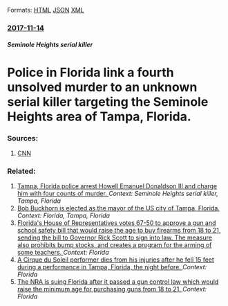 
Formats: [HTML](/news/2017/11/14/police-in-florida-link-a-fourth-unsolved-murder-to-an-unknown-serial-killer-targeting-the-seminole-heights-area-of-tampa-florida.html)  [JSON](/news/2017/11/14/police-in-florida-link-a-fourth-unsolved-murder-to-an-unknown-serial-killer-targeting-the-seminole-heights-area-of-tampa-florida.json)  [XML](/news/2017/11/14/police-in-florida-link-a-fourth-unsolved-murder-to-an-unknown-serial-killer-targeting-the-seminole-heights-area-of-tampa-florida.xml)  

### [2017-11-14](/news/2017/11/14/index.md)

##### Seminole Heights serial killer
# Police in Florida link a fourth unsolved murder to an unknown serial killer targeting the Seminole Heights area of Tampa, Florida. 




### Sources:

1. [CNN](http://www.cnn.com/2017/11/14/us/tampa-seminole-heights-unsolved-killings/index.html)

### Related:

1. [Tampa, Florida police arrest Howell Emanuel Donaldson III and charge him with four counts of murder. ](/news/2017/11/28/tampa-florida-police-arrest-howell-emanuel-donaldson-iii-and-charge-him-with-four-counts-of-murder.md) _Context: Seminole Heights serial killer, Tampa, Florida_
2. [Bob Buckhorn is elected as the mayor of the US city of Tampa, Florida. ](/news/2011/03/22/bob-buckhorn-is-elected-as-the-mayor-of-the-us-city-of-tampa-florida.md) _Context: Florida, Tampa, Florida_
3. [Florida's House of Representatives votes 67-50 to approve a gun and school safety bill that would raise the age to buy firearms from 18 to 21, sending the bill to Governor Rick Scott to sign into law. The measure also prohibits bump stocks, and creates a program for the arming of some teachers. ](/news/2018/03/7/florida-s-house-of-representatives-votes-67a50-to-approve-a-gun-and-school-safety-bill-that-would-raise-the-age-to-buy-firearms-from-18-to.md) _Context: Florida_
4. [A Cirque du Soleil performer dies from his injuries after he fell 15 feet during a performance in Tampa, Florida, the night before. ](/news/2018/03/18/a-cirque-du-soleil-performer-dies-from-his-injuries-after-he-fell-15-feet-during-a-performance-in-tampa-florida-the-night-before.md) _Context: Florida_
5. [The NRA is suing Florida after it passed a gun control law which would raise the minimum age for purchasing guns from 18 to 21. ](/news/2018/03/10/the-nra-is-suing-florida-after-it-passed-a-gun-control-law-which-would-raise-the-minimum-age-for-purchasing-guns-from-18-to-21.md) _Context: Florida_
